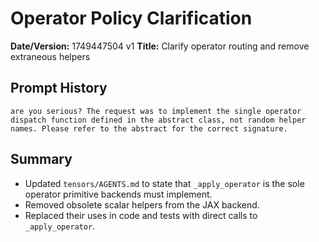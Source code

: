 # Operator Policy Clarification

**Date/Version:** 1749447504 v1
**Title:** Clarify operator routing and remove extraneous helpers

## Prompt History
```
are you serious? The request was to implement the single operator dispatch function defined in the abstract class, not random helper names. Please refer to the abstract for the correct signature.
```

## Summary
- Updated `tensors/AGENTS.md` to state that `_apply_operator` is the sole operator primitive backends must implement.
- Removed obsolete scalar helpers from the JAX backend.
- Replaced their uses in code and tests with direct calls to `_apply_operator`.

